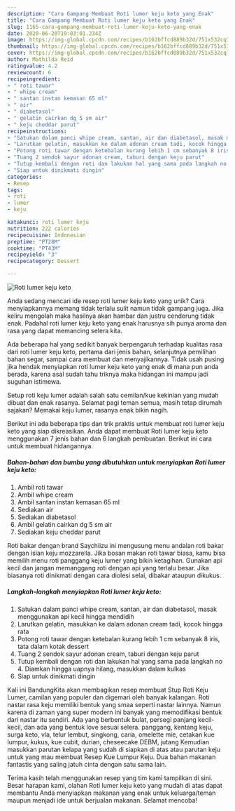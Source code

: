 ```yaml
---
description: "Cara Gampang Membuat Roti lumer keju keto yang Enak"
title: "Cara Gampang Membuat Roti lumer keju keto yang Enak"
slug: 1165-cara-gampang-membuat-roti-lumer-keju-keto-yang-enak
date: 2020-06-20T19:03:01.234Z
image: https://img-global.cpcdn.com/recipes/b162bffcd889b32d/751x532cq70/roti-lumer-keju-keto-foto-resep-utama.jpg
thumbnail: https://img-global.cpcdn.com/recipes/b162bffcd889b32d/751x532cq70/roti-lumer-keju-keto-foto-resep-utama.jpg
cover: https://img-global.cpcdn.com/recipes/b162bffcd889b32d/751x532cq70/roti-lumer-keju-keto-foto-resep-utama.jpg
author: Mathilda Reid
ratingvalue: 4.2
reviewcount: 6
recipeingredient:
- " roti tawar"
- " whipe cream"
- " santan instan kemasan 65 ml"
- " air"
- " diabetasol"
- " gelatin cairkan dg 5 sm air"
- " keju cheddar parut"
recipeinstructions:
- "Satukan dalam panci whipe cream, santan, air dan diabetasol, masak menggunakan api kecil hingga mendidih"
- "Larutkan gelatin, masukkan ke dalam adonan cream tadi, kocok hingga rata"
- "Potong roti tawar dengan ketebalan kurang lebih 1 cm sebanyak 8 iris, tata dalam kotak dessert"
- "Tuang 2 sendok sayur adonan cream, taburi dengan keju parut"
- "Tutup kembali dengan roti dan lakukan hal yang sama pada langkah no 4. Diamkan hingga uapnya hilang, masukkan dalam kulkas"
- "Siap untuk dinikmati dingin"
categories:
- Resep
tags:
- roti
- lumer
- keju

katakunci: roti lumer keju 
nutrition: 222 calories
recipecuisine: Indonesian
preptime: "PT28M"
cooktime: "PT43M"
recipeyield: "3"
recipecategory: Dessert

---
```



![Roti lumer keju keto](https://img-global.cpcdn.com/recipes/b162bffcd889b32d/751x532cq70/roti-lumer-keju-keto-foto-resep-utama.jpg)

Anda sedang mencari ide resep roti lumer keju keto yang unik? Cara menyiapkannya memang tidak terlalu sulit namun tidak gampang juga. Jika keliru mengolah maka hasilnya akan hambar dan justru cenderung tidak enak. Padahal roti lumer keju keto yang enak harusnya sih punya aroma dan rasa yang dapat memancing selera kita.

Ada beberapa hal yang sedikit banyak berpengaruh terhadap kualitas rasa dari roti lumer keju keto, pertama dari jenis bahan, selanjutnya pemilihan bahan segar, sampai cara membuat dan menyajikannya. Tidak usah pusing jika hendak menyiapkan roti lumer keju keto yang enak di mana pun anda berada, karena asal sudah tahu triknya maka hidangan ini mampu jadi suguhan istimewa.

Setup roti keju lumer adalah salah satu cemilan/kue kekinian yang mudah dibuat dan enak rasanya. Selamat pagi teman semua, masih tetap dirumah sajakan? Memakai keju lumer, rasanya enak bikin nagih.


Berikut ini ada beberapa tips dan trik praktis untuk membuat roti lumer keju keto yang siap dikreasikan. Anda dapat membuat Roti lumer keju keto menggunakan 7 jenis bahan dan 6 langkah pembuatan. Berikut ini cara untuk membuat hidangannya.

<!--inarticleads1-->

##### Bahan-bahan dan bumbu yang dibutuhkan untuk menyiapkan Roti lumer keju keto:

1. Ambil  roti tawar
1. Ambil  whipe cream
1. Ambil  santan instan kemasan 65 ml
1. Sediakan  air
1. Sediakan  diabetasol
1. Ambil  gelatin cairkan dg 5 sm air
1. Sediakan  keju cheddar parut


Roti bakar dengan brand Saychiizu ini mengusung menu andalan roti bakar dengan isian keju mozzarella. Jika bosan makan roti tawar biasa, kamu bisa memilih menu roti panggang keju lumer yang bikin ketagihan. Gunakan api kecil dan jangan memanggang roti dengan api yang terlalu besar. Jika biasanya roti dinikmati dengan cara diolesi selai, dibakar ataupun dikukus. 

<!--inarticleads2-->

##### Langkah-langkah menyiapkan Roti lumer keju keto:

1. Satukan dalam panci whipe cream, santan, air dan diabetasol, masak menggunakan api kecil hingga mendidih
1. Larutkan gelatin, masukkan ke dalam adonan cream tadi, kocok hingga rata
1. Potong roti tawar dengan ketebalan kurang lebih 1 cm sebanyak 8 iris, tata dalam kotak dessert
1. Tuang 2 sendok sayur adonan cream, taburi dengan keju parut
1. Tutup kembali dengan roti dan lakukan hal yang sama pada langkah no 4. Diamkan hingga uapnya hilang, masukkan dalam kulkas
1. Siap untuk dinikmati dingin


Kali ini BandungKita akan membagikan resep membuat Stup Roti Keju Lumer, camilan yang populer dan digemari oleh banyak kalangan. Roti nastar rasa keju memiliki bentuk yang smaa seperti nastar lainnya. Namun karena di zaman yang super modern ini banyak yang memodifikasi bentuk dari nastar itu sendiri. Ada yang berbentuk bulat, persegi panjang kecil-kecil, dan ada yang bentuk love sesuai selera. panggang, kentang keju, surga keto, vla, telur lembut, singkong, caria, omelette mie, cetakan kue lumpur, kukus, kue cubit, durian, cheseecake DEBM, jutang Kemudian masukkan parutan kelapa yang sudah di siapkan di atas atau parutan keju untuk yang mau membuat Resep Kue Lumpur Keju. Dua bahan makanan fantastis yang saling jatuh cinta dengan satu sama lain. 

Terima kasih telah menggunakan resep yang tim kami tampilkan di sini. Besar harapan kami, olahan Roti lumer keju keto yang mudah di atas dapat membantu Anda menyiapkan makanan yang enak untuk keluarga/teman maupun menjadi ide untuk berjualan makanan. Selamat mencoba!
